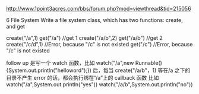 http://www.1point3acres.com/bbs/forum.php?mod=viewthread&tid=215056 


6 File System
Write a file system class, which has two functions: create, and get

create("/a",1)
get("/a") //get 1
create("/a/b",2)
get("/a/b") //get 2
create("/c/d",1) //Error, because "/c" is not existed
get("/c") //Error, because "/c" is not existed


follow up 是写一个 watch 函数，比如 watch("/a",new Runnable(){System.out.println("helloword");}) 后，每当 create("/a/b"，1) 等在/a 之下的目录不产生 error 的话，都会执行绑在“/a”上的 callback 函数
比如 watch("/a",System.out.println("yes")) watch("/a/b",System.out.println("no"))
